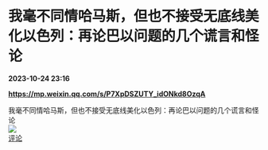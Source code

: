 # 我毫不同情哈马斯，但也不接受无底线美化以色列：再论巴以问题的几个谎言和怪论

**2023-10-24 23:16**

**https://mp.weixin.qq.com/s/P7XpDSZUTY_idONkd8OzqA**

我毫不同情哈马斯，但也不接受无底线美化以色列：再论巴以问题的几个谎言和怪论  
![](https://img3.chouti.com/CHOUTI_231024_363FB123B90542EF805CBDABB1C5C239.jpg)  
[评论](https://m.chouti.com/link/40388895)